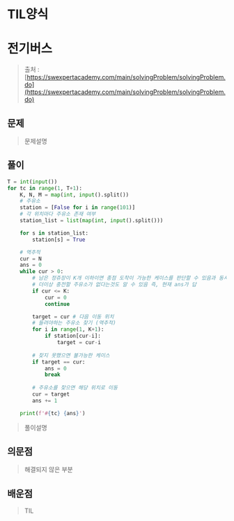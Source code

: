 # TIL양식

# 전기버스

> 출처 : [https://swexpertacademy.com/main/solvingProblem/solvingProblem.do](https://swexpertacademy.com/main/solvingProblem/solvingProblem.do)
> 

## 문제

> 문제설명
> 

## 풀이

```python
T = int(input())
for tc in range(1, T+1):
    K, N, M = map(int, input().split())
    # 주유소
    station = [False for i in range(101)]
    # 각 위치마다 주유소 존재 여부
    station_list = list(map(int, input().split()))

    for s in station_list:
        station[s] = True

    # 역추적
    cur = N
    ans = 0
    while cur > 0:
        # 남은 정쥬장이 K개 이하이면 종점 도착이 가능한 케이스를 판단할 수 있음과 동시에
        # 더이상 충전할 주유소가 없다는것도 알 수 있음 즉, 현재 ans가 답
        if cur <= K:
            cur = 0
            continue

        target = cur # 다음 이동 위치
        # 들려야하는 주유소 찾기 (역추적)
        for i in range(1, K+1):
            if station[cur-i]:
                target = cur-i
        
        # 찾지 못했으면 불가능한 케이스
        if target == cur:
            ans = 0
            break
        
        # 주유소를 찾으면 해당 위치로 이동
        cur = target
        ans += 1

    print(f'#{tc} {ans}')
```

> 풀이설명
> 

## 의문점

> 해결되지 않은 부분
> 

## 배운점

> TIL
>